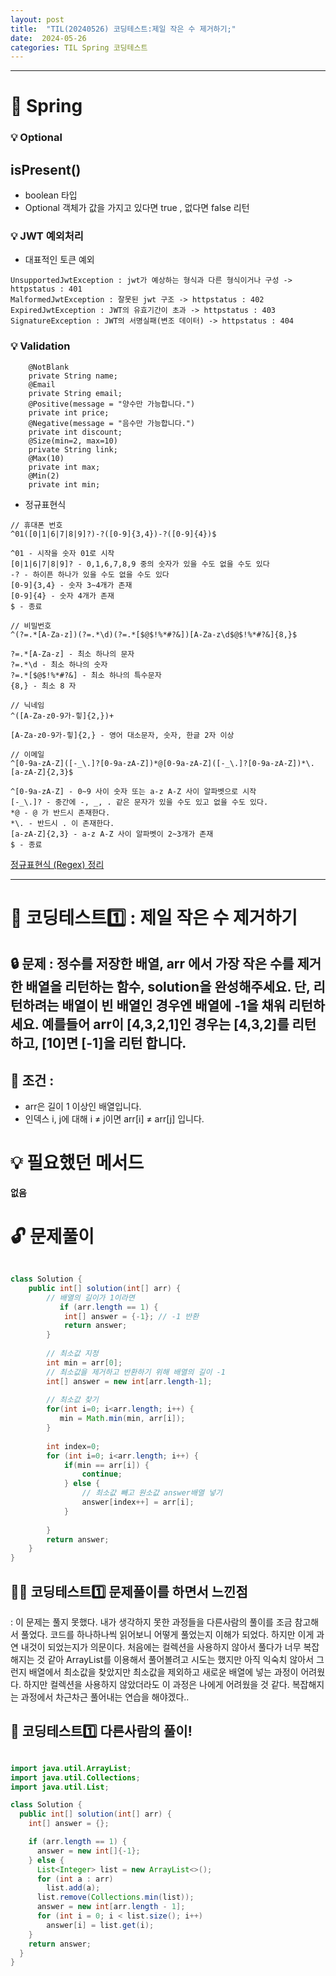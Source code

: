 ```yaml
---
layout: post
title:  "TIL(20240526) 코딩테스트:제일 작은 수 제거하기;"
date:  2024-05-26
categories: TIL Spring 코딩테스트
---
```


---------------------------------------------------------------------


# 📌 Spring 

### 💡 Optional
## isPresent() 
- boolean 타입
- Optional 객체가 값을 가지고 있다면 true , 없다면 false 리턴

### 💡 JWT 예외처리
- 대표적인 토큰 예외 

```
UnsupportedJwtException : jwt가 예상하는 형식과 다른 형식이거나 구성 -> httpstatus : 401
MalformedJwtException : 잘못된 jwt 구조 -> httpstatus : 402
ExpiredJwtException : JWT의 유효기간이 초과 -> httpstatus : 403
SignatureException : JWT의 서명실패(변조 데이터) -> httpstatus : 404
```

### 💡 Validation
```
    @NotBlank 
    private String name;
    @Email
    private String email;
    @Positive(message = "양수만 가능합니다.")
    private int price;
    @Negative(message = "음수만 가능합니다.")
    private int discount;
    @Size(min=2, max=10)
    private String link;
    @Max(10)
    private int max;
    @Min(2)
    private int min;
```

- 정규표현식
```
// 휴대폰 번호
^01([0|1|6|7|8|9]?)-?([0-9]{3,4})-?([0-9]{4})$

^01 - 시작을 숫자 01로 시작
[0|1|6|7|8|9]? - 0,1,6,7,8,9 중의 숫자가 있을 수도 없을 수도 있다
-? - 하이픈 하나가 있을 수도 없을 수도 있다
[0-9]{3,4} - 숫자 3~4개가 존재
[0-9]{4} - 숫자 4개가 존재
$ - 종료

// 비밀번호 
^(?=.*[A-Za-z])(?=.*\d)(?=.*[$@$!%*#?&])[A-Za-z\d$@$!%*#?&]{8,}$

?=.*[A-Za-z] - 최소 하나의 문자
?=.*\d - 최소 하나의 숫자
?=.*[$@$!%*#?&] - 최소 하나의 특수문자
{8,} - 최소 8 자

// 닉네임
^([A-Za-z0-9가-힣]{2,})+

[A-Za-z0-9가-힣]{2,} - 영어 대소문자, 숫자, 한글 2자 이상

// 이메일
^[0-9a-zA-Z]([-_\.]?[0-9a-zA-Z])*@[0-9a-zA-Z]([-_\.]?[0-9a-zA-Z])*\.[a-zA-Z]{2,3}$

^[0-9a-zA-Z] - 0~9 사이 숫자 또는 a-z A-Z 사이 알파벳으로 시작 
[-_\.]? - 중간에 -, _, . 같은 문자가 있을 수도 있고 없을 수도 있다.
*@ - @ 가 반드시 존재한다.
*\. - 반드시 . 이 존재한다.
[a-zA-Z]{2,3} - a-z A-Z 사이 알파벳이 2~3개가 존재
$ - 종료
```

[정규표현식 (Regex) 정리](https://hamait.tistory.com/342)



---------------------------------------------------------------------

# 📌 코딩테스트1️⃣ : 제일 작은 수 제거하기

## 🔒 문제 : 정수를 저장한 배열, arr 에서 가장 작은 수를 제거한 배열을 리턴하는 함수, solution을 완성해주세요. 단, 리턴하려는 배열이 빈 배열인 경우엔 배열에 -1을 채워 리턴하세요. 예를들어 arr이 [4,3,2,1]인 경우는 [4,3,2]를 리턴 하고, [10]면 [-1]을 리턴 합니다.

## 🚫 조건 : 
- arr은 길이 1 이상인 배열입니다.
- 인덱스 i, j에 대해 i ≠ j이면 arr[i] ≠ arr[j] 입니다.


# 💡 필요했던 메서드
**없음**

# 🔓 문제풀이

```java

class Solution {
    public int[] solution(int[] arr) {
        // 배열의 길이가 1이라면 
           if (arr.length == 1) {
            int[] answer = {-1}; // -1 반환
            return answer;
        }
        
        // 최소값 지정
        int min = arr[0];
        // 최소값을 제거하고 반환하기 위해 배열의 길이 -1
        int[] answer = new int[arr.length-1];
        
        // 최소값 찾기
        for(int i=0; i<arr.length; i++) {
           min = Math.min(min, arr[i]);
        }
        
        int index=0;
        for (int i=0; i<arr.length; i++) {
            if(min == arr[i]) { 
                continue;
            } else {
                // 최소값 빼고 원소값 answer배열 넣기
                answer[index++] = arr[i]; 
            }
            
        }
        return answer;
    }
}

```

## 🤷‍♀️ 코딩테스트1️⃣ 문제풀이를 하면서 느낀점
: 이 문제는 풀지 못했다. 내가 생각하지 못한 과정들을 다른사람의 풀이를 조금 참고해서 풀었다.
코드를 하나하나씩 읽어보니 어떻게 풀었는지 이해가 되었다. 하지만 이게 과연 내것이 되었는지가 의문이다.
처음에는 컬렉션을 사용하지 않아서 풀다가 너무 복잡해지는 것 같아 ArrayList를 이용해서 풀어볼려고 시도는 했지만 아직 익숙치 않아서 그런지 
배열에서 최소값을 찾았지만 최소값을 제외하고 새로운 배열에 넣는 과정이 어려웠다. 하지만 컬렉션을 사용하지 않았더라도 이 과정은 나에게 어려웠을 것 같다. 복잡해지는 과정에서 차근차근 풀어내는 연습을 해야겠다.. 


## 🎈 코딩테스트1️⃣ 다른사람의 풀이! 

```java

import java.util.ArrayList;
import java.util.Collections;
import java.util.List;

class Solution {
  public int[] solution(int[] arr) {
    int[] answer = {};

    if (arr.length == 1) {
      answer = new int[]{-1};
    } else {
      List<Integer> list = new ArrayList<>();
      for (int a : arr)
        list.add(a);
      list.remove(Collections.min(list));
      answer = new int[arr.length - 1];
      for (int i = 0; i < list.size(); i++)
        answer[i] = list.get(i);
    }
    return answer;
  }
}

```




